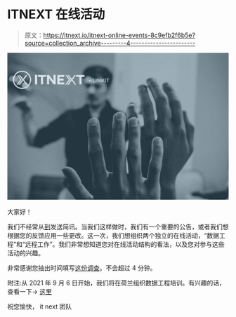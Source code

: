 # ITNEXT 在线活动

> 原文：<https://itnext.io/itnext-online-events-8c9efb2f6b5e?source=collection_archive---------4----------------------->

![](img/3e323d1590e9bd6363a6b19af89e06e2.png)

大家好！

我们不经常从[到](https://itnext.io/)发送简讯。当我们这样做时，我们有一个重要的公告，或者我们想根据您的反馈应用一些更改。这一次，我们想组织两个独立的在线活动，“数据工程”和“远程工作”。我们非常想知道您对在线活动结构的看法，以及您对参与这些活动的兴趣。

非常感谢您抽出时间填写[这份调查](https://go.linkit.nl/l/847693/2021-03-22/5ky6m)。不会超过 4 分钟。

附注:从 2021 年 9 月 6 日开始，我们将在荷兰组织数据工程培训。有兴趣的话，查看一下→ [这里](https://go.linkit.nl/l/847693/2021-03-22/5ky6r)

祝您愉快，
it next 团队